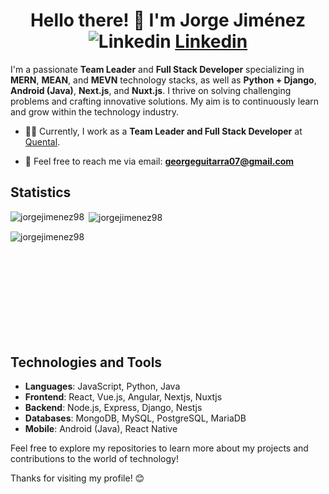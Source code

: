 # <div align="center">Hello there! 👋 I'm Jorge Jiménez ![Linkedin](https://i.stack.imgur.com/gVE0j.png) [Linkedin](https://www.linkedin.com/in/jorge-jimenez-6590b8206/ "LinkedIn")  </div>


I'm a passionate **Team Leader** and **Full Stack Developer** specializing in **MERN**, **MEAN**, and **MEVN** technology stacks, as well as **Python + Django**, **Android (Java)**, **Next.js**, and **Nuxt.js**. I thrive on solving challenging problems and crafting innovative solutions. My aim is to continuously learn and grow within the technology industry.

- 👨‍💼 Currently, I work as a **Team Leader and Full Stack Developer** at [Quental](https://quental.com).

- 📧 Feel free to reach me via email: **georgeguitarra07@gmail.com**

## Statistics

<p align="left">
<img align="left" src="https://github-readme-stats.vercel.app/api/top-langs/?username=jorgejimenez98&layout=compact&hide=html" alt="jorgejimenez98" />
</p>

<p>
  &nbsp;<img align="center" src="https://github-readme-stats.vercel.app/api?username=jorgejimenez98&show_icons=true" alt="jorgejimenez98" />
</p>

<p>
  &nbsp;<img align="left" src="https://github-readme-streak-stats.herokuapp.com/?user=jorgejimenez98" alt="jorgejimenez98" />
</p>

<br><br><br><br><br><br><br><br>
## Technologies and Tools

- **Languages**: JavaScript, Python, Java
- **Frontend**: React, Vue.js, Angular, Nextjs, Nuxtjs
- **Backend**: Node.js, Express, Django, Nestjs
- **Databases**: MongoDB, MySQL, PostgreSQL, MariaDB
- **Mobile**: Android (Java), React Native


Feel free to explore my repositories to learn more about my projects and contributions to the world of technology!

Thanks for visiting my profile! 😊

